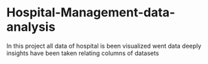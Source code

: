 # Hospital-Management-data-analysis
In this  project  all data of hospital is been visualized went data deeply insights have been taken  relating columns of datasets 
